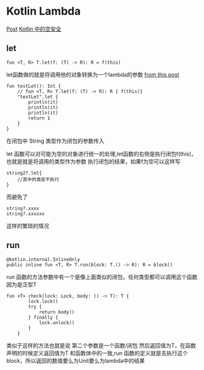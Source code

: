 # Kotlin Lambda


[Post](https://blog.csdn.net/u013064109/article/details/78786646)
[Kotlin 中的空安全](https://mp.weixin.qq.com/s?__biz=MzIxOTU1MDg5Ng%3D%3D&mid=2247484284&idx=1&sn=cf7f887ac7d3903d10c0a756400d9331&chksm=97d8c6a3a0af4fb509649b42ac9f08bc0e1adad364cc0aa2d65a824ca68276cc03ec6a3ad2c9)


## let

````
fun <T, R> T.let(f: (T) -> R): R = f(this)
````

let函数做的就是将调用他的对象转换为一个lambda的参数
[from this post](https://mp.weixin.qq.com/s?__biz=MzIxOTU1MDg5Ng%3D%3D&mid=2247484284&idx=1&sn=cf7f887ac7d3903d10c0a756400d9331&chksm=97d8c6a3a0af4fb509649b42ac9f08bc0e1adad364cc0aa2d65a824ca68276cc03ec6a3ad2c9)

````
fun testLet(): Int {
    // fun <T, R> T.let(f: (T) -> R): R { f(this)}
    "testLet".let {
        println(it)
        println(it)
        println(it)
        return 1
    }
}
````

在闭包中 String 类型作为闭包的参数传入

let 函数可以对可能为空的对象进行统一的处理,let函数的右侧是执行闭包f(this)，也就是就是将调用的类型作为参数 执行闭包的结果，如果f为空可以这样写
````
string2?.let{
    //其中的类容不执行
}
````

而避免了
````
string?.xxxx
string?.xxxxxx
````
这样的繁琐的情况



## run
````
@kotlin.internal.InlineOnly
public inline fun <T, R> T.run(block: T.() -> R): R = block()
````

run 函数的方法参数中有一个是像上面类似的闭包，任何类型都可以调用这个函数 因为是泛型T

````
fun <T> check(lock: Lock, body: () -> T): T {
        lock.lock()
        try {
            return body()
        } finally {
            lock.unlock()
        }
    }

````
类似于这样的方法也就是说 第二个参数是一个函数/闭包 然后返回值为T，在函数声明的时候定义返回值为T 和函数体中的一致,run 函数的定义就是去执行这个block，所以返回的数值要么为Unit要么为lambda中的结果
